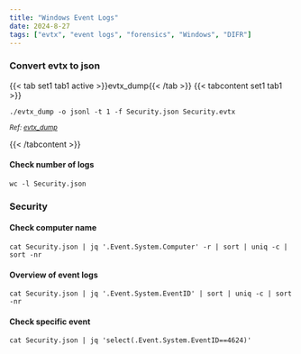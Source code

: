 ```yaml
---
title: "Windows Event Logs"
date: 2024-8-27
tags: ["evtx", "event logs", "forensics", "Windows", "DIFR"]
---
```


### Convert evtx to json

{{< tab set1 tab1 active >}}evtx_dump{{< /tab >}}
{{< tabcontent set1 tab1 >}}

```console
./evtx_dump -o jsonl -t 1 -f Security.json Security.evtx
```

<small>*Ref: [evtx_dump](https://github.com/omerbenamram/evtx/releases)*</small>

{{< /tabcontent >}}

#### Check number of logs

```console
wc -l Security.json
```

### Security

#### Check computer name

```console
cat Security.json | jq '.Event.System.Computer' -r | sort | uniq -c | sort -nr
```

#### Overview of event logs

```console
cat Security.json | jq '.Event.System.EventID' | sort | uniq -c | sort -nr
```

#### Check specific event

```console
cat Security.json | jq 'select(.Event.System.EventID==4624)'
```
